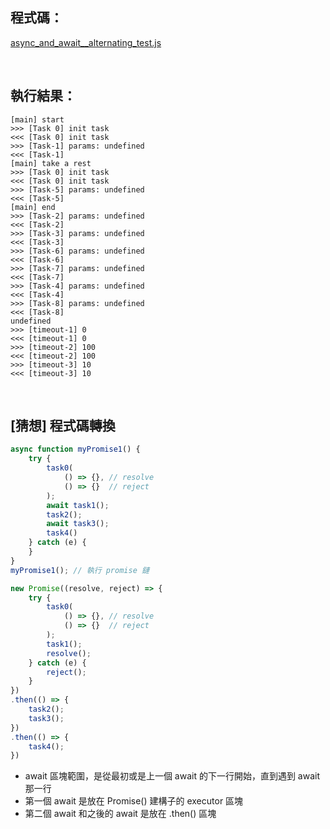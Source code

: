 
## 程式碼：
[async_and_await__alternating_test.js](async_and_await__alternating_test.js)

<br>

## 執行結果：
```
[main] start
>>> [Task 0] init task
<<< [Task 0] init task
>>> [Task-1] params: undefined
<<< [Task-1]
[main] take a rest
>>> [Task 0] init task
<<< [Task 0] init task
>>> [Task-5] params: undefined
<<< [Task-5] 
[main] end
>>> [Task-2] params: undefined
<<< [Task-2] 
>>> [Task-3] params: undefined
<<< [Task-3] 
>>> [Task-6] params: undefined
<<< [Task-6] 
>>> [Task-7] params: undefined
<<< [Task-7] 
>>> [Task-4] params: undefined
<<< [Task-4] 
>>> [Task-8] params: undefined
<<< [Task-8] 
undefined
>>> [timeout-1] 0
<<< [timeout-1] 0
>>> [timeout-2] 100
<<< [timeout-2] 100
>>> [timeout-3] 10
<<< [timeout-3] 10
```

<br>

## [猜想] 程式碼轉換
```javascript
async function myPromise1() {
    try {
        task0(
            () => {}, // resolve
            () => {}  // reject
        );
        await task1();
        task2();
        await task3();
        task4()
    } catch (e) {
    }
}
myPromise1(); // 執行 promise 鏈
```

```javascript
new Promise((resolve, reject) => {
    try {
        task0(
            () => {}, // resolve
            () => {}  // reject
        );
        task1();
        resolve();
    } catch (e) {
        reject();
    }
})
.then(() => {
    task2();
    task3();
})
.then(() => {
    task4();
})

```

- await 區塊範圍，是從最初或是上一個 await 的下一行開始，直到遇到 await 那一行
- 第一個 await 是放在 Promise() 建構子的 executor 區塊
- 第二個 await 和之後的 await 是放在 .then() 區塊
